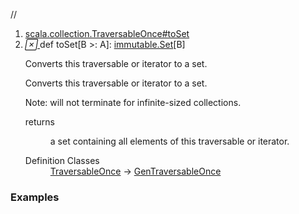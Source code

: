 //
<ol>
<li><a href="https://www.scala-lang.org/api/2.12.3/scala/collection/mutable/ArrayBuffer.html#toSet[B>:A]:scala.collection.immutable.Set[B]">scala.collection.TraversableOnce#toSet</a></li>
<li name="scala.collection.TraversableOnce#toSet" visbl="pub" class="indented0 " data-isabs="false" fullcomment="yes" group="Ungrouped"> <a id="toSet[B>:A]:scala.collection.immutable.Set[B]"></a><a id="toSet[B>:A]:immutable.Set[B]"></a> <span class="permalink"> <a href="../../../scala/collection/mutable/ArrayBuffer.html#toSet[B>:A]:scala.collection.immutable.Set[B]" title="Permalink"> <i class="material-icons"></i> </a> </span> <span class="modifier_kind"> <span class="modifier"></span> <span class="kind">def</span> </span> <span class="symbol"> <span class="name">toSet</span><span class="tparams">[<span name="B">B &gt;: <span class="extype" name="scala.collection.mutable.ArrayBuffer.A">A</span></span>]</span><span class="result">: <a href="../immutable/Set.html" class="extype" name="scala.collection.immutable.Set">immutable.Set</a>[<span class="extype" name="scala.collection.TraversableOnce.toSet.B">B</span>]</span> </span> <p class="shortcomment cmt">Converts this traversable or iterator to a set.</p>
 <div class="fullcomment">
  <div class="comment cmt">
   <p>Converts this traversable or iterator to a set.</p>
   <p> Note: will not terminate for infinite-sized collections.</p>
  </div>
  <dl class="paramcmts block">
   <dt>
    returns
   </dt>
   <dd class="cmt">
    <p>a set containing all elements of this traversable or iterator.</p>
   </dd>
  </dl>
  <dl class="attributes block"> 
   <dt>
    Definition Classes
   </dt>
   <dd>
    <a href="../TraversableOnce.html" class="extype" name="scala.collection.TraversableOnce">TraversableOnce</a> → 
    <a href="../GenTraversableOnce.html" class="extype" name="scala.collection.GenTraversableOnce">GenTraversableOnce</a>
   </dd>
  </dl>
 </div> </li>
        </ol>


### Examples



